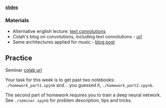 __[slides](https://github.com/yandexdataschool/nlp_course/blob/master/resources/slides/lecture2_text_classification.pdf)__

### Materials
* Alternative english lecture: [text convolutions](https://www.youtube.com/watch?v=nzSPZyjGlWI)
* Colah's blog on convolutions, including text convolutions - [url](http://colah.github.io/posts/2014-07-Understanding-Convolutions/)
* Same architectures applied for music - [blog post](http://benanne.github.io/2014/08/05/spotify-cnns.html)

## Practice

Seminar [colab url](https://colab.research.google.com/github/yandexdataschool/nlp_course/blob/master/week2_classification/seminar.ipynb)

Your task for this week is to get past two notebooks: `./homework_part1.ipynb` and... you guessed it, `./homework_part2.ipynb`. 

The second part of homework requires you to train a deep neural network. See `./seminar.ipynb` for problem description, tips and tricks.

